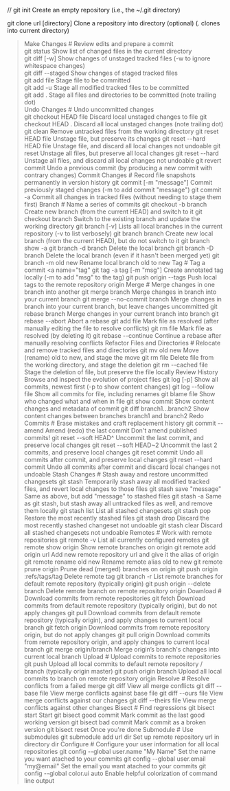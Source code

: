 // git init Create an empty repository (i.e., the ~/.git directory)

git clone url [directory] Clone a repository into directory (optional) (. clones into current directory)<br>

> Make Changes # Review edits and prepare a commit<br>
> git status Show list of changed files in the current directory<br>
> git diff [-w] Show changes of unstaged tracked files (-w to ignore whitespace changes)<br>
> git diff --staged Show changes of staged tracked files<br>
> git add file Stage file to be committed<br>
> git add -u Stage all modified tracked files to be committed<br>
> git add . Stage all files and directories to be committed (note trailing dot)<br>
> Undo Changes # Undo uncommitted changes<br>
> git checkout HEAD file Discard local unstaged changes to file
> git checkout HEAD . Discard all local unstaged changes (note trailing dot)
> git clean Remove untracked files from the working directory
> git reset HEAD file Unstage file, but preserve its changes
> git reset --hard HEAD file Unstage file, and discard all local changes not undoable
> git reset Unstage all files, but preserve all local changes
> git reset --hard Unstage all files, and discard all local changes not undoable
> git revert commit Undo a previous commit (by producing a new commit with contrary changes)
> Commit Changes # Record file snapshots permanently in version history
> git commit [-m "message"] Commit previously staged changes (-m to add commit "message")
> git commit -a Commit all changes in tracked files (without needing to stage them first)
> Branch # Name a series of commits
> git checkout -b branch Create new branch (from the current HEAD) and switch to it
> git checkout branch Switch to the existing branch and update the working directory
> git branch [-v] Lists all local branches in the current repository (-v to list verbosely)
> git branch branch Create new local branch (from the current HEAD), but do not switch to it
> git branch show -a
> git branch -d branch Delete the local branch
> git branch -D branch Delete the local branch (even if it hasn't been merged yet)
> git branch -m old new Rename local branch old to new
> Tag # Tag a commit <a name="tag"
> git tag -a tag [-m "msg"] Create annotated tag locally (-m to add "msg" to the tag)
> git push origin --tags Push local tags to the remote repository origin
> Merge # Merge changes in one branch into another
> git merge branch Merge changes in branch into your current branch
> git merge --no-commit branch Merge changes in branch into your current branch, but leave changes uncommitted
> git rebase branch Merge changes in your current branch into branch
> git rebase --abort Abort a rebase
> git add file Mark file as resolved (after manually editing the file to resolve conflicts)
> git rm file Mark file as resolved (by deleting it)
> git rebase --continue Continue a rebase after manually resolving conflicts
> Refactor Files and Directories # Relocate and remove tracked files and directories
> git mv old new Move (rename) old to new, and stage the move
> git rm file Delete file from the working directory, and stage the deletion
> git rm --cached file Stage the deletion of file, but preserve the file locally
> Review History Browse and inspect the evolution of project files
> git log [-p] Show all commits, newest first (-p to show content changes)
> git log --follow file Show all commits for file, including renames
> git blame file Show who changed what and when in file
> git show commit Show content changes and metadata of commit
> git diff branch1...branch2 Show content changes between branches branch1 and branch2
> Redo Commits # Erase mistakes and craft replacement history
> git commit --amend Amend (redo) the last commit Don't amend published commits!
> git reset --soft HEAD^ Uncommit the last commit, and preserve local changes
> git reset --soft HEAD~2 Uncommit the last 2 commits, and preserve local changes
> git reset commit Undo all commits after commit, and preserve local changes
> git reset --hard commit Undo all commits after commit and discard local changes not undoable
> Stash Changes # Stash away and restore uncommitted changesets
> git stash Temporarily stash away all modified tracked files, and revert local changes to those files
> git stash save "message" Same as above, but add "message" to stashed files
> git stash -a Same as git stash, but stash away all untracked files as well, and remove them locally
> git stash list List all stashed changesets
> git stash pop Restore the most recently stashed files
> git stash drop Discard the most recently stashed changeset not undoable
> git stash clear Discard all stashed changesets not undoable
> Remotes # Work with remote repositories
> git remote -v List all currently configured remotes
> git remote show origin Show remote branches on origin
> git remote add origin url Add new remote repository url and give it the alias of origin
> git remote rename old new Rename remote alias old to new
> git remote prune origin Prune dead (merged) branches on origin
> git push origin :refs/tags/tag Delete remote tag
> git branch -r List remote branches for default remote repository (typically origin)
> git push origin --delete branch Delete remote branch on remote repository origin
> Download # Download commits from remote repositories
> git fetch Download commits from default remote repository (typically origin), but do not apply changes
> git pull Download commits from default remote repository (typically origin), and apply changes to current local branch
> git fetch origin Download commits from remote repository origin, but do not apply changes
> git pull origin Download commits from remote repository origin, and apply changes to current local branch
> git merge origin/branch Merge origin’s branch's changes into current local branch
> Upload # Upload commits to remote repositories
> git push Upload all local commits to default remote repository / branch (typically origin master)
> git push origin branch Upload all local commits to branch on remote repository origin
> Resolve # Resolve conflicts from a failed merge
> git diff View all merge conflicts
> git diff --base file View merge conflicts against base file
> git diff --ours file View merge conflicts against our changes
> git diff --theirs file View merge conflicts against other changes
> Bisect # Find regressions
> git bisect start Start
> git bisect good commit Mark commit as the last good working version
> git bisect bad commit Mark commit as a broken version
> git bisect reset Once you're done
> Submodule # Use submodules
> git submodule add url dir Set up remote repository url in directory dir
> Configure # Configure your user information for all local repositories
> git config --global user.name "My Name" Set the name you want atached to your commits
> git config --global user.email "my@email" Set the email you want atached to your commits
> git config --global color.ui auto Enable helpful colorization of command line output
